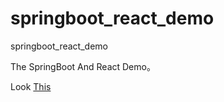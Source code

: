 # springboot_react_demo
springboot_react_demo


The SpringBoot And React Demo。

Look [This](https://www.xiaofsu.com/archives/springbootreactdemo)
